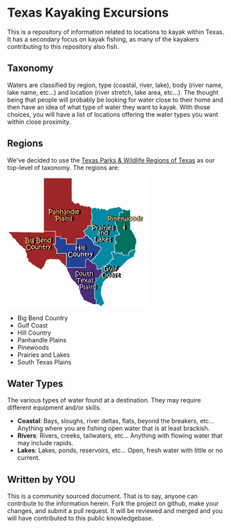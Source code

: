 # Texas Kayaking Excursions
This is a repository of information related to locations to kayak within Texas.
It has a secondary focus on kayak fishing, as many of the kayakers contributing
to this repository also fish.

## Taxonomy
Waters are classified by region, type (coastal, river, lake), body (river name,
lake name, etc...) and location (river stretch, lake area, etc...).  The thought
being that people will probably be looking for water close to their home and
then have an idea of what type of water they want to kayak.  With those choices,
you will have a list of locations offering the water types you want within
close proximity.

## Regions
We've decided to use the [Texas Parks & Wildlife Regions of Texas](http://tpwd.texas.gov/kids/about_texas/regions/)
as our top-level of taxonomy.  The regions are:

![texas regions](images/texas_regions.gif)

* Big Bend Country
* Gulf Coast
* Hill Country
* Panhandle Plains
* Pinewoods
* Prairies and Lakes
* South Texas Plains

## Water Types
The various types of water found at a destination.  They may require different
equipment and/or skills.

* **Coastal**: Bays, sloughs, river deltas, flats, beyond the breakers, etc...
Anything where you are fishing open water that is at least brackish.
* **Rivers**: Rivers, creeks, tailwaters, etc...  Anything with flowing water
that may include rapids.
* **Lakes**: Lakes, ponds, reservoirs, etc... Open, fresh water with little or
no current.

## Written by YOU
This is a community sourced document.  That is to say, anyone can contribute
to the information herein.  Fork the project on github, make your changes, and
submit a pull request.  It will be reviewed and merged and you will have
contributed to this public knowledgebase.
